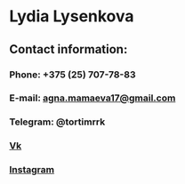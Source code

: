 # Lydia Lysenkova


 ## Contact information:

 ### **Phone**: +375 (25) 707-78-83


### **E-mail**: agna.mamaeva17@gmail.com


### **Telegram**: @tortimrrk 


### [Vk](https://vk.com/ll_poteryashka_ll)


### [Instagram](https://instagram.com/ll_poteryashka_ll?igshid=YmMyMTA2M2Y=)
